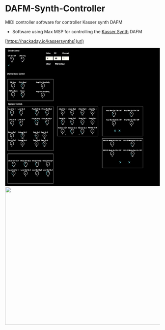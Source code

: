 # DAFM-Synth-Controller
MIDI controller software for controller Kasser synth DAFM 


* Software using Max MSP for controlling the [Kasser Synth]("https://hackaday.io/kassersynths") DAFM 

[https://hackaday.io/kassersynths](url)


<img src="https://github.com/nightshining/DAFM-Synth-Controller/blob/main/DFMA_Controller.png" width="600" height="450" />
<img src="https://github.com/nightshining/DAFM-Synth-Controller/blob/main/DAFM.png" width="600" height="450" />
